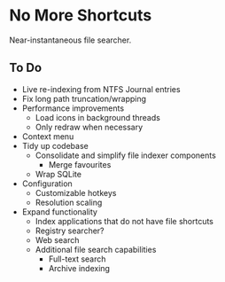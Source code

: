 # No More Shortcuts

Near-instantaneous file searcher.

## To Do

- Live re-indexing from NTFS Journal entries
- Fix long path truncation/wrapping
- Performance improvements
  - Load icons in background threads
  - Only redraw when necessary
- Context menu
- Tidy up codebase
  - Consolidate and simplify file indexer components
    - Merge favourites
  - Wrap SQLite
- Configuration
  - Customizable hotkeys
  - Resolution scaling
- Expand functionality
  - Index applications that do not have file shortcuts
  - Registry searcher?
  - Web search
  - Additional file search capabilities
    - Full-text search
    - Archive indexing